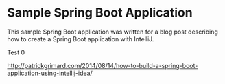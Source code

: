 # Sample Spring Boot Application #

This sample Spring Boot application was written for a blog post describing how to create a Spring Boot application with IntelliJ.

Test 0

http://patrickgrimard.com/2014/08/14/how-to-build-a-spring-boot-application-using-intellij-idea/
